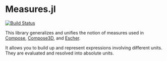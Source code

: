 
# Measures.jl

[![Build
Status](https://travis-ci.org/JuliaGraphics/Measures.jl.svg?branch=master)](https://travis-ci.org/JuliaGraphics/Measures.jl)

This library generalizes and unifies the notion of measures used in
[Compose](https://github.com/GiovineItalia/Compose.jl),
[Compose3D](https://github.com/rohitvarkey/Compose3D.jl),
and [Escher](https://github.com/shashi/Escher.jl).

It allows you to build up and represent expressions involving different units.
They are evaluated and resolved into absolute units.

